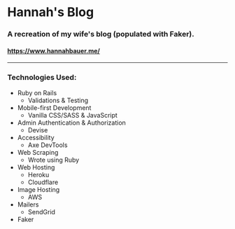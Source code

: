 # Hannah's Blog

### A recreation of my wife's blog (populated with Faker).

#### https://www.hannahbauer.me/

---

### Technologies Used:

- Ruby on Rails
  - Validations & Testing
- Mobile-first Development
  - Vanilla CSS/SASS & JavaScript
- Admin Authentication & Authorization
  - Devise
- Accessibility
  - Axe DevTools
- Web Scraping
  - Wrote using Ruby
- Web Hosting
  - Heroku
  - Cloudflare
- Image Hosting
  - AWS
- Mailers
  - SendGrid
- Faker

